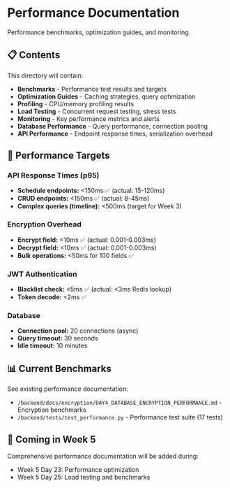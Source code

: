 # Performance Documentation

Performance benchmarks, optimization guides, and monitoring.

## 📋 Contents

This directory will contain:

- **Benchmarks** - Performance test results and targets
- **Optimization Guides** - Caching strategies, query optimization
- **Profiling** - CPU/memory profiling results
- **Load Testing** - Concurrent request testing, stress tests
- **Monitoring** - Key performance metrics and alerts
- **Database Performance** - Query performance, connection pooling
- **API Performance** - Endpoint response times, serialization overhead

## 🎯 Performance Targets

### API Response Times (p95)
- **Schedule endpoints:** <150ms ✅ (actual: 15-120ms)
- **CRUD endpoints:** <150ms ✅ (actual: 8-45ms)
- **Complex queries (timeline):** <500ms (target for Week 3)

### Encryption Overhead
- **Encrypt field:** <10ms ✅ (actual: 0.001-0.003ms)
- **Decrypt field:** <10ms ✅ (actual: 0.001-0.003ms)
- **Bulk operations:** <50ms for 100 fields ✅

### JWT Authentication
- **Blacklist check:** <5ms ✅ (actual: <3ms Redis lookup)
- **Token decode:** <2ms ✅

### Database
- **Connection pool:** 20 connections (async)
- **Query timeout:** 30 seconds
- **Idle timeout:** 10 minutes

## 📊 Current Benchmarks

See existing performance documentation:
- `/backend/docs/encryption/DAY4_DATABASE_ENCRYPTION_PERFORMANCE.md` - Encryption benchmarks
- `/backend/tests/test_performance.py` - Performance test suite (17 tests)

## 🚀 Coming in Week 5

Comprehensive performance documentation will be added during:
- Week 5 Day 23: Performance optimization
- Week 5 Day 25: Load testing and benchmarks
